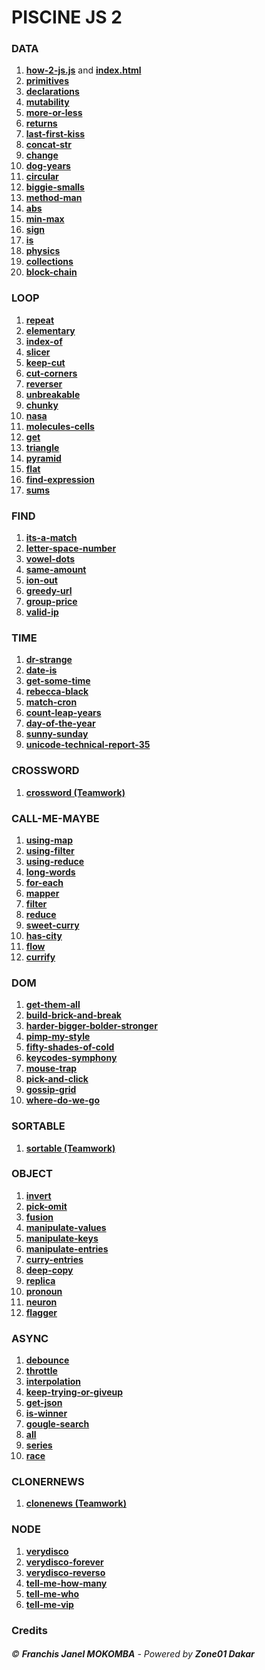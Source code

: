 # PISCINE JS 2
### DATA
1. **[how-2-js.js](./how-2-js.js)** and **[index.html](./index.html)**
2. **[primitives](./primitives.js)**
3. **[declarations](./declarations.js)**
4. **[mutability](./mutability.js)**
5. **[more-or-less](./more-or-less.js)**
6. **[returns](./returns.js)**
7. **[last-first-kiss](./last-first-kiss.js)**
8. **[concat-str](./concat-str.js)**
9. **[change](./change.js)**
10. **[dog-years](./dog-years.js)**
11. **[circular](./circular.js)**
12. **[biggie-smalls](./biggie-smalls.js)**
13. **[method-man](./method-man.js)**
14. **[abs](./abs.js)**
15. **[min-max](./min-max.js)**
16. **[sign](./sign.js)**
17. **[is](./is.js)**
18. **[physics](./physics.js)**
19. **[collections](./collections.js)**
20. **[block-chain](./block-chain.js)**

### LOOP
1. **[repeat](./repeat.js)**
2. **[elementary](./elementary.js)**
3. **[index-of](./index-of.js)**
4. **[slicer](./slicer.js)**
5. **[keep-cut](./keep-cut.js)**
6. **[cut-corners](./cut-corners.js)**
7. **[reverser](./reverser.js)**
8. **[unbreakable](./unbreakable.js)**
9. **[chunky](./chunky.js)**
10. **[nasa](./nasa.js)**
11. **[molecules-cells](./molecules-cells.js)**
12. **[get](./get.js)**
13. **[triangle](./triangle.js)**
14. **[pyramid](./pyramid.js)**
15. **[flat](./flat.js)**
16. **[find-expression](./find-expression.js)**
17. **[sums](./sums.js)**

### FIND
1. **[its-a-match](./its-a-match.js)**
2. **[letter-space-number](./letter-space-number.js)**
3. **[vowel-dots](./vowel-dots.js)**
4. **[same-amount](./same-amount.js)**
5. **[ion-out](./ion-out.js)**
6. **[greedy-url](./greedy-url.js)**
7. **[group-price](./group-price.js)**
8. **[valid-ip](./valid-ip.js)**

### TIME
1. **[dr-strange](./dr-strange.js)**
2. **[date-is](./date-is.js)**
3. **[get-some-time](./get-some-time.js)**
4. **[rebecca-black](./rebecca-black.js)**
5. **[match-cron](./match-cron.js)**
6. **[count-leap-years](./count-leap-years.js)**
7. **[day-of-the-year](./day-of-the-year.js)**
8. **[sunny-sunday](./sunny-sunday.js)**
9. **[unicode-technical-report-35](./unicode-technical-report-35.js)**

### CROSSWORD
1. **[crossword (Teamwork)](https://learn.zone01dakar.sn/git/npouille/crossword)**

### CALL-ME-MAYBE
1. **[using-map](./using-map.js)**
2. **[using-filter](./using-filter.js)**
3. **[using-reduce](./using-reduce.js)**
4. **[long-words](./long-words.js)**
5. **[for-each](./for-each.js)**
6. **[mapper](./mapper.js)**
7. **[filter](./filter.js)**
8. **[reduce](./reduce.js)**
9. **[sweet-curry](./sweet-curry.js)**
10. **[has-city](./has-city.js)**
11. **[flow](./flow.js)**
12. **[currify](./currify.js)**

### DOM
1. **[get-them-all](./get-them-all.js)**
2. **[build-brick-and-break](./build-brick-and-break.js)**
3. **[harder-bigger-bolder-stronger](./harder-bigger-bolder-stronger.js)**
4. **[pimp-my-style](./pimp-my-style.js)**
5. **[fifty-shades-of-cold](./fifty-shades-of-cold.js)**
6. **[keycodes-symphony](./keycodes-symphony.js)**
7. **[mouse-trap](./mouse-trap.js)**
8. **[pick-and-click](./pick-and-click.js)**
9. **[gossip-grid](./gossip-grid.js)**
10. **[where-do-we-go](./where-do-we-go.js)**

### SORTABLE
1. **[sortable (Teamwork)](https://learn.zone01dakar.sn/git/fmokomba/sortable)**

### OBJECT
1. **[invert](./invert.js)**
2. **[pick-omit](./pick-omit.js)**
3. **[fusion](./fusion.js)**
4. **[manipulate-values](./manipulate-values.js)**
5. **[manipulate-keys](./manipulate-keys.js)**
6. **[manipulate-entries](./manipulate-entries.js)**
7. **[curry-entries](./curry-entries.js)**
8. **[deep-copy](./deep-copy.js)**
9. **[replica](./replica.js)**
10. **[pronoun](./pronoun.js)**
11. **[neuron](./neuron.js)**
12. **[flagger](./flagger.js)**

### ASYNC
1. **[debounce](./debounce.js)**
2. **[throttle](./throttle.js)**
3. **[interpolation](./interpolation.js)**
4. **[keep-trying-or-giveup](./keep-trying-or-giveup.js)**
5. **[get-json](./get-json.js)**
6. **[is-winner](./is-winner.js)**
7. **[gougle-search](./gougle-search.js)**
8. **[all](./all.js)**
9. **[series](./series.js)**
10. **[race](./race.js)**

### CLONERNEWS
1. **[clonenews (Teamwork)](https://learn.zone01dakar.sn/git/...)**

### NODE
1. **[verydisco](./verydisco.mjs)**
2. **[verydisco-forever](./verydisco-forever.mjs)**
3. **[verydisco-reverso](./verydisco-reverso.mjs)**
4. **[tell-me-how-many](./tell-me-how-many.mjs)**
5. **[tell-me-who](./tell-me-who.mjs)**
6. **[tell-me-vip](./tell-me-vip.mjs)**


### Credits
###### &copy; ***Franchis Janel MOKOMBA*** - Powered by ***Zone01 Dakar***